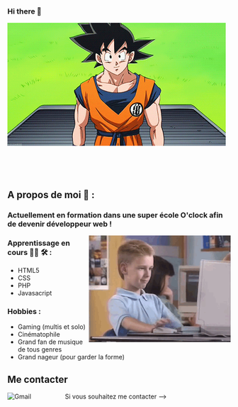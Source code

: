 ### Hi there 👋


![Cover](https://github.com/cyprienvallee/cyprienvallee/blob/main/Bonjour.gif)

</br>
</br>
</br>

## A propos de moi 💬 :

###  Actuellement en formation dans une super école O'clock afin de devenir développeur web !

<img alt="GIF" align="right" src="https://github.com/cyprienvallee/cyprienvallee/blob/main/Apprentissage.gif">

### Apprentissage en cours 👨‍💻 🛠 :
- HTML5
- CSS
- PHP
- Javasacript

### Hobbies :
- Gaming (multis et solo)
- Cinématophile
- Grand fan de musique de tous genres
- Grand nageur (pour garder la forme)

## Me contacter

Si vous souhaitez me contacter -->
<a href="mailto:cypvallee@hotmail.fr">
 <img align="left" alt="Gmail" width="130" hight="100" src="https://github.com/Xx-Ashutosh-xX/Xx-Ashutosh-xX/blob/master/assets/icons/gmail.png">

<!--
**cyprienvallee/cyprienvallee** is a ✨ _special_ ✨ repository because its `README.md` (this file) appears on your GitHub profile.

Here are some ideas to get you started:

- 🔭 I’m currently working on ...
- 🌱 I’m currently learning ...
- 👯 I’m looking to collaborate on ...
- 🤔 I’m looking for help with ...
- 💬 Ask me about ...
- 📫 How to reach me: ...
- 😄 Pronouns: ...
- ⚡ Fun fact: ...
-->
